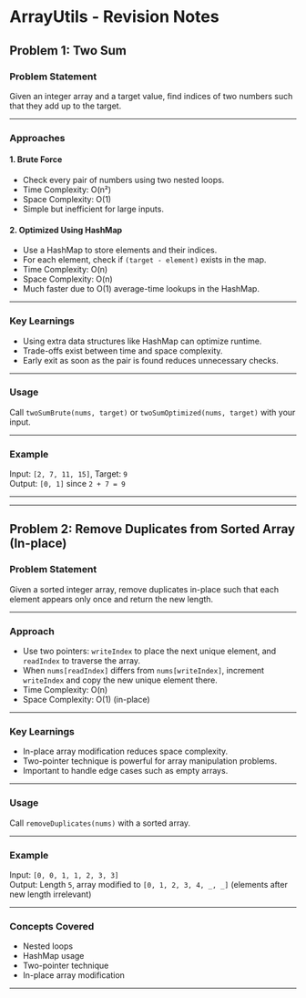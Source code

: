 # ArrayUtils - Revision Notes

## Problem 1: Two Sum

### Problem Statement
Given an integer array and a target value, find indices of two numbers such that they add up to the target.

---

### Approaches

#### 1. Brute Force
- Check every pair of numbers using two nested loops.
- Time Complexity: O(n²)
- Space Complexity: O(1)
- Simple but inefficient for large inputs.

#### 2. Optimized Using HashMap
- Use a HashMap to store elements and their indices.
- For each element, check if `(target - element)` exists in the map.
- Time Complexity: O(n)
- Space Complexity: O(n)
- Much faster due to O(1) average-time lookups in the HashMap.

---

### Key Learnings
- Using extra data structures like HashMap can optimize runtime.
- Trade-offs exist between time and space complexity.
- Early exit as soon as the pair is found reduces unnecessary checks.

---

### Usage
Call `twoSumBrute(nums, target)` or `twoSumOptimized(nums, target)` with your input.

---

### Example
Input: `[2, 7, 11, 15]`, Target: `9`  
Output: `[0, 1]` since `2 + 7 = 9`

---

---

## Problem 2: Remove Duplicates from Sorted Array (In-place)

### Problem Statement
Given a sorted integer array, remove duplicates in-place such that each element appears only once and return the new length.

---

### Approach

- Use two pointers: `writeIndex` to place the next unique element, and `readIndex` to traverse the array.
- When `nums[readIndex]` differs from `nums[writeIndex]`, increment `writeIndex` and copy the new unique element there.
- Time Complexity: O(n)
- Space Complexity: O(1) (in-place)

---

### Key Learnings
- In-place array modification reduces space complexity.
- Two-pointer technique is powerful for array manipulation problems.
- Important to handle edge cases such as empty arrays.

---

### Usage
Call `removeDuplicates(nums)` with a sorted array.

---

### Example
Input: `[0, 0, 1, 1, 2, 3, 3]`  
Output: Length `5`, array modified to `[0, 1, 2, 3, 4, _, _]` (elements after new length irrelevant)

---

### Concepts Covered
- Nested loops
- HashMap usage
- Two-pointer technique
- In-place array modification

---
